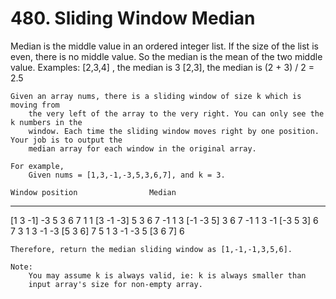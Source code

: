 # 480. Sliding Window Median

Median is the middle value in an ordered integer list. If the size of the list is even, there
        is no middle value. So the median is the mean of the two middle value.
    Examples: 
    [2,3,4] , the median is 3
    [2,3], the median is (2 + 3) / 2 = 2.5

    Given an array nums, there is a sliding window of size k which is moving from
        the very left of the array to the very right. You can only see the k numbers in the
        window. Each time the sliding window moves right by one position. Your job is to output the
        median array for each window in the original array.

    For example,
        Given nums = [1,3,-1,-3,5,3,6,7], and k = 3.

    Window position                Median
---------------               -----
[1  3  -1] -3  5  3  6  7       1
 1 [3  -1  -3] 5  3  6  7       -1
 1  3 [-1  -3  5] 3  6  7       -1
 1  3  -1 [-3  5  3] 6  7       3
 1  3  -1  -3 [5  3  6] 7       5
 1  3  -1  -3  5 [3  6  7]      6

    Therefore, return the median sliding window as [1,-1,-1,3,5,6].

    Note: 
        You may assume k is always valid, ie: k is always smaller than
        input array's size for non-empty array.
